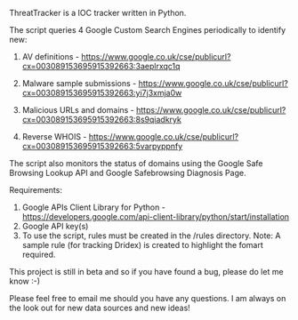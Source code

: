 ThreatTracker is a IOC tracker written in Python. 

The script queries 4 Google Custom Search Engines periodically to identify new:

1) AV definitions - https://www.google.co.uk/cse/publicurl?cx=003089153695915392663:3aeplrxqc1q

2) Malware sample submissions - https://www.google.co.uk/cse/publicurl?cx=003089153695915392663:yi7j3xmja0w

3) Malicious URLs and domains - https://www.google.co.uk/cse/publicurl?cx=003089153695915392663:8s9qiadkryk

4) Reverse WHOIS - https://www.google.co.uk/cse/publicurl?cx=003089153695915392663:5varpyppnfy

The script also monitors the status of domains using the Google Safe Browsing Lookup API and Google Safebrowsing Diagnosis Page.

Requirements:

1) Google APIs Client Library for Python - 
https://developers.google.com/api-client-library/python/start/installation
2) Google API key(s)
3) To use the script, rules must be created in the /rules directory. 
	Note: A sample rule (for tracking Dridex) is created to highlight the fomart required.

This project is still in beta and so if you have found a bug, please do let me know :-)

Please feel free to email me should you have any questions. I am always on the look out for new data sources and new ideas!



